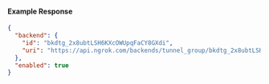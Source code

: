 <!-- Code generated for API Clients. DO NOT EDIT. -->

#### Example Response

```json
{
  "backend": {
    "id": "bkdtg_2x8ubtLSH6KXcOWUpqFaCY8GXdi",
    "uri": "https://api.ngrok.com/backends/tunnel_group/bkdtg_2x8ubtLSH6KXcOWUpqFaCY8GXdi"
  },
  "enabled": true
}
```
